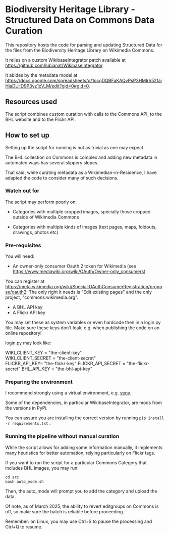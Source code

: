 # Biodiversity Heritage Library - Structured Data on Commons Data Curation

This repository hosts the code for parsing and updating Structured Data for the files from the Biodiversity Heritage Library on Wikimedia Commons. 

It relies on a custom WikibaseIntegrator patch available at https://github.com/lubianat/WikibaseIntegrator. 

It abides by the metadata model at https://docs.google.com/spreadsheets/d/1ocqDQBFaKAQvPsP3HMlrh52faiHiaDU-D9P3yz1oV_M/edit?gid=0#gid=0.

## Resources used

The script combines custom curation with calls to the Commons API, to the BHL website and to the Flickr API. 

## How to set up

Setting up the script for running is not as trivial as one may expect. 

The BHL collection on Commons is complex and adding new metadata in automated ways has several slippery slopes. 

That said, while curating metadata as a Wikimedian-in-Residence, I have adapted the code to consider many of such decisions.

### Watch out for

The script may perform poorly on:

- Categories with multiple cropped images, specially those cropped outside of Wikimedia Commons

- Categories with multiple kinds of images (text pages, maps, foldouts, drawings, photos etc)


### Pre-requisites

You will need:

- An owner-only consumer Oauth 2 token for Wikimedia (see https://www.mediawiki.org/wiki/OAuth/Owner-only_consumers)

You can register at https://meta.wikimedia.org/wiki/Special:OAuthConsumerRegistration/propose/oauth2. The only right it needs is "Edit existing pages" and the only project, "commons.wikimedia.org". 

- A BHL API key
- A Flickr API key 

You may set these as system variables or even hardcode then in a login.py file. 
Make sure these keys don't leak, e.g. when publishing the code on an online repository! 

login.py may look like:

WIKI_CLIENT_KEY =  "the-client-key"   
WIKI_CLIENT_SECRET =  "the-client-secret"   
FLICKR_API_KEY= "the-flickr-key"
FLICKR_API_SECRET = "the-flickr-secret"
BHL_API_KEY = "the-bhl-api-key"


### Preparing the environment

I recommend strongly using a virtual environment, e.g. [venv](https://docs.python.org/3/library/venv.html).

Some of the dependencies, in particular WikibaseIntegrator, are mods from the versions in PyPi. 

You can assure you are installing the correct version by running `pip install -r requirements.txt` .

### Running the pipeline without manual curation 

While the script allows for adding some information manually, it implements many heuristics for better automation, relying particularly on Flickr tags. 

If you want to run the script for a particular Commons Category that includes BHL images, you may run:

```
cd src
bash auto_mode.sh
```

Then, the auto_mode will prompt you to add the category and upload the data. 

Of note, as of March 2025, the ability to revert editgroups on Commons is off, so make sure the batch is reliable before proceeding. 

Remember: on Linux, you may use Ctrl+S to pause the processing and Ctrl+Q to resume.